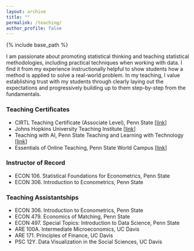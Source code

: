 ```yaml
---
layout: archive
title: ""
permalink: /teaching/
author_profile: false
---
```


{% include base_path %}

I am passionate about promoting statistical thinking and teaching statistical methodologies, including practical techniques when working with data. I find it from my experience instructionally helpful to show students how a method is applied to solve a real-world problem. In my teaching, I value establishing trust with my students through clearly laying out the expectations and progressively building up to them step-by-step from the fundamentals.


### Teaching Certificates
* CIRTL Teaching Certificate (Associate Level), Penn State [[link](https://drive.google.com/file/d/1GksbjR2dewiYzXwkZcVc75jHLiKK9Xtv/view?usp=drive_link)]
* Johns Hopkins University Teaching Institute [[link](https://drive.google.com/file/d/1NtEmOuhfymihpc-l6QZTiT1irdL8P0pS/view?usp=drive_link)]
* Teaching with AI, Penn State Teaching and Learning with Technology [[link](https://drive.google.com/file/d/1P_3CwPXz40xsEp6kZyVzND2MmgtJwxAO/view?usp=drive_link)]
* Essentials of Online Teaching, Penn State World Campus [[link](https://drive.google.com/file/d/10N3LlEUe3kKpa0vCVe5PuBn6nxqMIeLS/view?usp=drive_link)]

### Instructor of Record
* ECON 106. Statistical Foundations for Econometrics, Penn State
* ECON 306. Introduction to Econometrics, Penn State

### Teaching Assistantships
* ECON 306. Introduction to Econometrics, Penn State
* ECON 479. Economics of Matching, Penn State
* ECON 497. Special Topics: Introduction to Data Science, Penn State
* ARE 100A. Intermediate Microeconomics, UC Davis
* ARE 171. Principles of Finance, UC Davis
* PSC 12Y. Data Visualization in the Social Sciences, UC Davis
